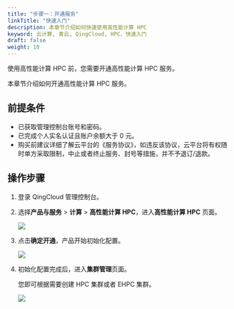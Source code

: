 ```yaml
---
title: "步骤一：开通服务"
linkTitle: "快速入门"
description: 本章节介绍如何快速使用高性能计算 HPC
keyword: 云计算, 青云, QingCloud, HPC，快速入门
draft: false
weight: 10
---
```


使用高性能计算 HPC 前，您需要开通高性能计算 HPC 服务。

本章节介绍如何开通高性能计算 HPC 服务。

## 前提条件

- 已获取管理控制台账号和密码。
- 已完成个人实名认证且账户余额大于 0 元。
- 购买前建议详细了解云平台的《服务协议》，如违反该协议，云平台将有权随时单方采取限制，中止或者终止服务、封号等措施，并不予退订/退款。

## 操作步骤

1. 登录 QingCloud 管理控制台。

2. 选择**产品与服务** > **计算** > **高性能计算 HPC**，进入**高性能计算 HPC** 页面。

   ![](../../_images/qs_open_service.png)

3. 点击**确定开通**，产品开始初始化配置。

   ![](../../_images/qs_open_initial.png)

4. 初始化配置完成后，进入**集群管理**页面。

   您即可根据需要创建 HPC 集群或者 EHPC 集群。

   ![](../../_images/qs_open_cluster.png)



